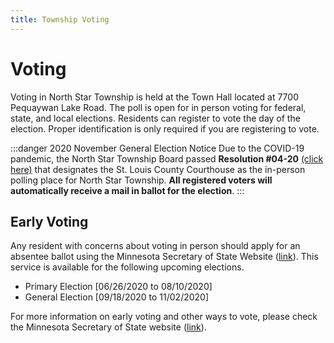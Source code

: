 ```yaml
---
title: Township Voting
---
```


# Voting
Voting in North Star Township is held at the Town Hall located at 7700 Pequaywan Lake Road. The poll is open for in person voting for federal, state, and local elections. Residents can register to vote the day of the election. Proper identification is only required if you are registering to vote. 

:::danger 2020 November General Election Notice
Due to the COVID-19 pandemic, the North Star Township Board passed **Resolution #04-20** [(click here)](/township/resolutions/resolution-04-20.md) that designates the St. Louis County Courthouse as the in-person polling place for North Star Township.  **All registered voters will automatically receive a mail in ballot for the election**.
:::

Early Voting
------------
Any resident with concerns about voting in person should apply for an absentee
ballot using the Minnesota Secretary of State Website ([link](https://mnvotes.sos.state.mn.us/ABRegistration/ABRegistrationStep1.aspx)). This service is available for the following upcoming elections.

- Primary Election [06/26/2020 to 08/10/2020]
- General Election [09/18/2020 to 11/02/2020]

For more information on early voting and other ways to vote, please check the Minnesota Secretary of State website ([link](https://www.sos.state.mn.us/elections-voting/other-ways-to-vote/)).
